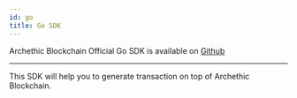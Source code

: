 ```yaml
---
id: go
title: Go SDK
---
```


Archethic Blockchain Official Go SDK is available on [Github](https://github.com/archethic-foundation/libgo)

---

This SDK will help you to generate transaction on top of Archethic Blockchain.